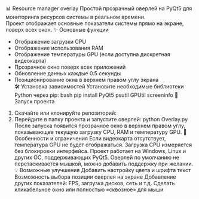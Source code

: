 📊 Resource manager overlay
Простой прозрачный оверлей на PyQt5 для мониторинга ресурсов системы в реальном времени.  
Проект отображает основные показатели системы прямо на экране, поверх всех окон.
✨ Основные функции
- Отображение загрузки CPU  
- Отображение использования RAM  
- Отображение температуры GPU (если доступна дискретная видеокарта)  
- Прозрачное окно поверх всех приложений  
- Обновление данных каждые 0.5 секунды  
- Позиционирование окна в верхнем правом углу экрана  
🛠 Установка зависимостей
Установите необходимые библиотеки Python через pip:
bash
pip install PyQt5 psutil GPUtil screeninfo
🚀 Запуск проекта
1. Скачайте или клонируйте репозиторий:
2. Перейдите в папку проекта и запустите оверлей:
python Overlay.py
После запуска появится прозрачное окно в верхнем правом углу, показывающее текущую загрузку CPU, RAM и температуру GPU.
📌 Особенности и ограничения
Если видеокарта отсутствует, температура GPU не будет отображаться.
Загрузка CPU измеряется без блокировки интерфейса.
Проект работает на Windows, Linux и других ОС, поддерживающих PyQt5.
Оверлей по умолчанию не перетаскивается мышкой, можно добавить поддержку при желании.
💡 Возможные улучшения
Добавить настройку цвета и шрифта текст
Возможность выбора позиции оверлея на экране
Добавление других показателей: FPS, загрузка дисков, сеть и т.д.
Сделать кликабельное окно или полностью «сквозное» для мыши

